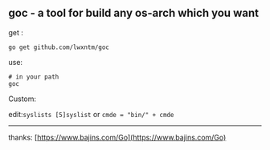 ## goc - a tool for build any os-arch which you want

get :  
````
go get github.com/lwxntm/goc
````

use:  
```
# in your path
goc
```
Custom:  

edit:`syslists [5]syslist` or `cmde = "bin/" + cmde` 

----------------------------------------------  
thanks: [https://www.bajins.com/Go](https://www.bajins.com/Go)
